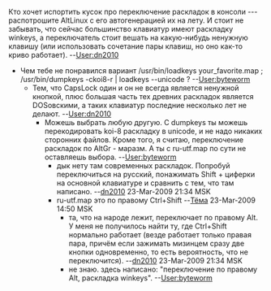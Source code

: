 Кто хочет испортить кусок про переключение раскладок в консоли ---
распотрошите AltLinux с его автогенерацией их на лету. И стоит не
забывать, что сейчас большинство клавиатур имеют раскладку winkeys, а
переключатель стоит вешать на какую-нибудь ненужную клавишу (или
использовать сочетание пары клавиш, но оно как-то криво работает).
--[User:dn2010](User:dn2010 "wikilink")

  - Чем тебе не понравился вариант /usr/bin/loadkeys your\_favorite.map
    ; /usr/bin/dumpkeys -ckoi8-r | loadkeys --unicode ?
    --[User:byteworm](User:byteworm "wikilink")
      - Тем, что CapsLock один и он не всегда является ненужной кнопкой,
        плюс большая часть тех древних раскладок является DOSовскими, а
        таких клавиатур последние несколько лет не делают.
        --[User:dn2010](User:dn2010 "wikilink")
          - Можешь выбрать любую другую. С dumpkeys ты можешь
            перекодировать koi-8 раскладку в unicode, и не
            надо никаких сторонних файлов. Кроме того, я считаю,
            переключение раскладок по AltGr - маразм. А ты с
            ru-utf.map по сути не оставляешь выбора.
            --[User:byteworm](User:byteworm "wikilink")
              - дык нету там современных раскладок. Попробуй
                переключиться на русский, понажимать Shift +
                циферки на основной клавиатуре и сравнить с тем, что там
                написано. --[dn2010](User:dn2010 "wikilink") 23-Mar-2009
                21:34 MSK
              - ru-utf.map это по правому Ctrl+Shift
                --[Тёма](User:JB "wikilink") 23-Mar-2009 14:50 MSK
                  - та, что на народе лежит, переключает по правому Alt.
                    У меня не получилось найти ту, где Ctrl+Shift
                    нормально работает (везде работает только
                    правая пара, причём если зажимать мизинцем сразу
                    две кнопки одновременно, то есть вероятность, что не
                    переключится). --[dn2010](User:dn2010 "wikilink")
                    23-Mar-2009 21:34 MSK
                  - не знаю. здесь написано: "переключение по правому
                    Alt, раскладка winkeys".
                    --[User:byteworm](User:byteworm "wikilink")
